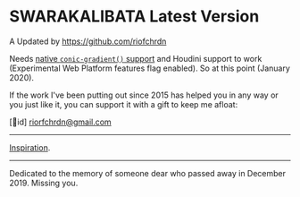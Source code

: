 # SWARAKALIBATA Latest Version
A Updated by https://github.com/riofchrdn

Needs [native `conic-gradient()` support](https://caniuse.com/#feat=css-conic-gradients) and Houdini support to work (Experimental Web Platform features flag enabled). So at this point (January 2020).

If the work I've been putting out since 2015 has helped you in any way or you just like it, you can support it with a gift to keep me afloat:

[🎁id] riorfchrdn@gmail.com

---

[Inspiration](https://www.phpmu.com).

---

Dedicated to the memory of someone dear who passed away in December 2019. Missing you.